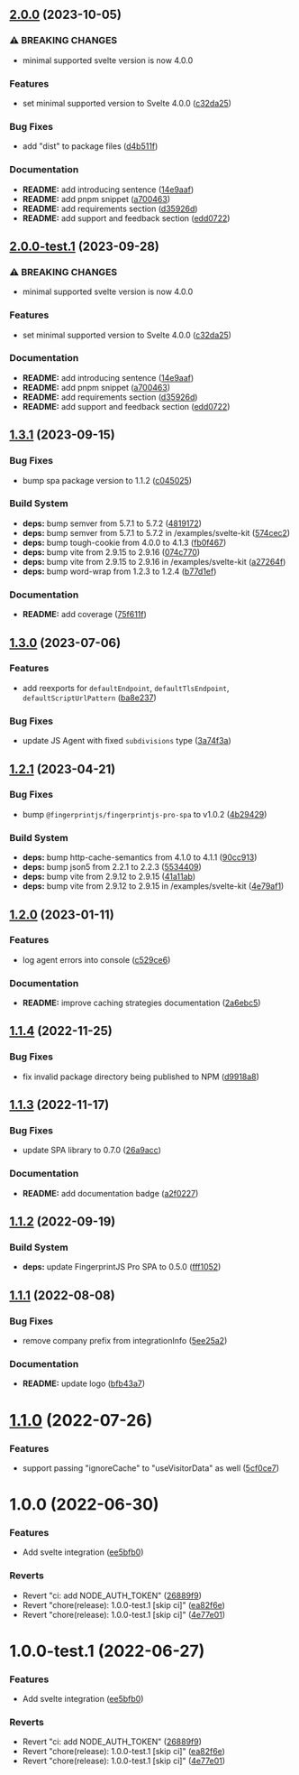 ## [2.0.0](https://github.com/fingerprintjs/fingerprintjs-pro-svelte/compare/v1.3.1...v2.0.0) (2023-10-05)


### ⚠ BREAKING CHANGES

* minimal supported svelte version is now 4.0.0

### Features

* set minimal supported version to Svelte 4.0.0 ([c32da25](https://github.com/fingerprintjs/fingerprintjs-pro-svelte/commit/c32da2500689450299268fac4f66cdf48f0d7b17))


### Bug Fixes

* add "dist" to package files ([d4b511f](https://github.com/fingerprintjs/fingerprintjs-pro-svelte/commit/d4b511f1ce0a88309299d136018fcb54ca2d05d2))


### Documentation

* **README:** add introducing sentence ([14e9aaf](https://github.com/fingerprintjs/fingerprintjs-pro-svelte/commit/14e9aafe856d2d074c3f0bf1bbabb1774a4da5ff))
* **README:** add pnpm snippet ([a700463](https://github.com/fingerprintjs/fingerprintjs-pro-svelte/commit/a700463d0bd2d2380f5e5a4eb9a3a767b82d2d3d))
* **README:** add requirements section ([d35926d](https://github.com/fingerprintjs/fingerprintjs-pro-svelte/commit/d35926d9c4c15dae1df08b95b88e2f4aa4593792))
* **README:** add support and feedback section ([edd0722](https://github.com/fingerprintjs/fingerprintjs-pro-svelte/commit/edd07222aad2c1d8c74f1f3553f5bb697e8d3a11))

## [2.0.0-test.1](https://github.com/fingerprintjs/fingerprintjs-pro-svelte/compare/v1.3.1...v2.0.0-test.1) (2023-09-28)


### ⚠ BREAKING CHANGES

* minimal supported svelte version is now 4.0.0

### Features

* set minimal supported version to Svelte 4.0.0 ([c32da25](https://github.com/fingerprintjs/fingerprintjs-pro-svelte/commit/c32da2500689450299268fac4f66cdf48f0d7b17))


### Documentation

* **README:** add introducing sentence ([14e9aaf](https://github.com/fingerprintjs/fingerprintjs-pro-svelte/commit/14e9aafe856d2d074c3f0bf1bbabb1774a4da5ff))
* **README:** add pnpm snippet ([a700463](https://github.com/fingerprintjs/fingerprintjs-pro-svelte/commit/a700463d0bd2d2380f5e5a4eb9a3a767b82d2d3d))
* **README:** add requirements section ([d35926d](https://github.com/fingerprintjs/fingerprintjs-pro-svelte/commit/d35926d9c4c15dae1df08b95b88e2f4aa4593792))
* **README:** add support and feedback section ([edd0722](https://github.com/fingerprintjs/fingerprintjs-pro-svelte/commit/edd07222aad2c1d8c74f1f3553f5bb697e8d3a11))

## [1.3.1](https://github.com/fingerprintjs/fingerprintjs-pro-svelte/compare/v1.3.0...v1.3.1) (2023-09-15)


### Bug Fixes

* bump spa package version to 1.1.2 ([c045025](https://github.com/fingerprintjs/fingerprintjs-pro-svelte/commit/c04502556730152bc175f586784492e7b72366e3))


### Build System

* **deps:** bump semver from 5.7.1 to 5.7.2 ([4819172](https://github.com/fingerprintjs/fingerprintjs-pro-svelte/commit/481917289790babb5a6e81448acc30c274d5a2f4))
* **deps:** bump semver from 5.7.1 to 5.7.2 in /examples/svelte-kit ([574cec2](https://github.com/fingerprintjs/fingerprintjs-pro-svelte/commit/574cec2ad8448298252401673c8bbc29ea9caa0c))
* **deps:** bump tough-cookie from 4.0.0 to 4.1.3 ([fb0f467](https://github.com/fingerprintjs/fingerprintjs-pro-svelte/commit/fb0f4675193afaae8c1dfe94f2a31c8c2dad4d98))
* **deps:** bump vite from 2.9.15 to 2.9.16 ([074c770](https://github.com/fingerprintjs/fingerprintjs-pro-svelte/commit/074c77071056e56ae93a29f685602bf99d6fb531))
* **deps:** bump vite from 2.9.15 to 2.9.16 in /examples/svelte-kit ([a27264f](https://github.com/fingerprintjs/fingerprintjs-pro-svelte/commit/a27264fae5020e26af04b666176a6176d13e703c))
* **deps:** bump word-wrap from 1.2.3 to 1.2.4 ([b77d1ef](https://github.com/fingerprintjs/fingerprintjs-pro-svelte/commit/b77d1efb14b5fb47be8731b4c30aa0cd21bd5428))


### Documentation

* **README:** add coverage ([75f611f](https://github.com/fingerprintjs/fingerprintjs-pro-svelte/commit/75f611f16ea8ac3940415423afab2924b9f3e6eb))

## [1.3.0](https://github.com/fingerprintjs/fingerprintjs-pro-svelte/compare/v1.2.1...v1.3.0) (2023-07-06)


### Features

* add reexports for `defaultEndpoint`, `defaultTlsEndpoint`, `defaultScriptUrlPattern` ([ba8e237](https://github.com/fingerprintjs/fingerprintjs-pro-svelte/commit/ba8e237c28c9c2d7784d954d35aa75e6e33d325a))


### Bug Fixes

* update JS Agent with fixed `subdivisions` type ([3a74f3a](https://github.com/fingerprintjs/fingerprintjs-pro-svelte/commit/3a74f3aa7e67811f5c162fa32e55229d379ae4a7))

## [1.2.1](https://github.com/fingerprintjs/fingerprintjs-pro-svelte/compare/v1.2.0...v1.2.1) (2023-04-21)


### Bug Fixes

* bump `@fingerprintjs/fingerprintjs-pro-spa` to v1.0.2 ([4b29429](https://github.com/fingerprintjs/fingerprintjs-pro-svelte/commit/4b294294d92e4c2929a3fdf687aa2430e68196fd))


### Build System

* **deps:** bump http-cache-semantics from 4.1.0 to 4.1.1 ([90cc913](https://github.com/fingerprintjs/fingerprintjs-pro-svelte/commit/90cc913bc2e63c72a4c6d3f655bc20afc096ea0b))
* **deps:** bump json5 from 2.2.1 to 2.2.3 ([5534409](https://github.com/fingerprintjs/fingerprintjs-pro-svelte/commit/55344099ab7b43081ed41c0b756711a5bdd907e5))
* **deps:** bump vite from 2.9.12 to 2.9.15 ([41a11ab](https://github.com/fingerprintjs/fingerprintjs-pro-svelte/commit/41a11ab5f3707e718f3479a951459c7445e832a3))
* **deps:** bump vite from 2.9.12 to 2.9.15 in /examples/svelte-kit ([4e79af1](https://github.com/fingerprintjs/fingerprintjs-pro-svelte/commit/4e79af1e5a81836d7287d68cc23362d233154865))

## [1.2.0](https://github.com/fingerprintjs/fingerprintjs-pro-svelte/compare/v1.1.4...v1.2.0) (2023-01-11)


### Features

* log agent errors into console ([c529ce6](https://github.com/fingerprintjs/fingerprintjs-pro-svelte/commit/c529ce602f35265ef8c591ea1e958f94362c9644))


### Documentation

* **README:** improve caching strategies documentation ([2a6ebc5](https://github.com/fingerprintjs/fingerprintjs-pro-svelte/commit/2a6ebc53b345198fa0a6536f324ed0a692c27dca))

## [1.1.4](https://github.com/fingerprintjs/fingerprintjs-pro-svelte/compare/v1.1.3...v1.1.4) (2022-11-25)

### Bug Fixes

- fix invalid package directory being published to NPM ([d9918a8](https://github.com/fingerprintjs/fingerprintjs-pro-svelte/commit/d9918a8f87c2c6bb7e2c8ec37f76a6ebed6591d8))

## [1.1.3](https://github.com/fingerprintjs/fingerprintjs-pro-svelte/compare/v1.1.2...v1.1.3) (2022-11-17)

### Bug Fixes

- update SPA library to 0.7.0 ([26a9acc](https://github.com/fingerprintjs/fingerprintjs-pro-svelte/commit/26a9acc5b64723f81d60a5ed7faee6cec2ac1313))

### Documentation

- **README:** add documentation badge ([a2f0227](https://github.com/fingerprintjs/fingerprintjs-pro-svelte/commit/a2f0227a7547f97e410c3b82019273a6bdcf3d8c))

## [1.1.2](https://github.com/fingerprintjs/fingerprintjs-pro-svelte/compare/v1.1.1...v1.1.2) (2022-09-19)

### Build System

- **deps:** update FingerprintJS Pro SPA to 0.5.0 ([fff1052](https://github.com/fingerprintjs/fingerprintjs-pro-svelte/commit/fff1052852f5c53cb50474f9afc6a753b7162212))

## [1.1.1](https://github.com/fingerprintjs/fingerprintjs-pro-svelte/compare/v1.1.0...v1.1.1) (2022-08-08)

### Bug Fixes

- remove company prefix from integrationInfo ([5ee25a2](https://github.com/fingerprintjs/fingerprintjs-pro-svelte/commit/5ee25a2da3e98423cf0db74ace3941fd3ab7a1c4))

### Documentation

- **README:** update logo ([bfb43a7](https://github.com/fingerprintjs/fingerprintjs-pro-svelte/commit/bfb43a7072b31f2f726906e83c1a94cb903842ab))

# [1.1.0](https://github.com/fingerprintjs/fingerprintjs-pro-svelte/compare/v1.0.0...v1.1.0) (2022-07-26)

### Features

- support passing "ignoreCache" to "useVisitorData" as well ([5cf0ce7](https://github.com/fingerprintjs/fingerprintjs-pro-svelte/commit/5cf0ce74c1a05a367a3cec98adf97ca14cbbe182))

# 1.0.0 (2022-06-30)

### Features

- Add svelte integration ([ee5bfb0](https://github.com/fingerprintjs/fingerprintjs-pro-svelte/commit/ee5bfb0255fc7d49696c8e267ef3600736b5d736))

### Reverts

- Revert "ci: add NODE_AUTH_TOKEN" ([26889f9](https://github.com/fingerprintjs/fingerprintjs-pro-svelte/commit/26889f9be7f05e7de3b6933032f57ca43c992860))
- Revert "chore(release): 1.0.0-test.1 [skip ci]" ([ea82f6e](https://github.com/fingerprintjs/fingerprintjs-pro-svelte/commit/ea82f6ef29a3da1ee8df9e6102d7b8352e1ce2f8))
- Revert "chore(release): 1.0.0-test.1 [skip ci]" ([4e77e01](https://github.com/fingerprintjs/fingerprintjs-pro-svelte/commit/4e77e013d396096e327408ef088fafc85a491256))

# 1.0.0-test.1 (2022-06-27)

### Features

- Add svelte integration ([ee5bfb0](https://github.com/fingerprintjs/fingerprintjs-pro-svelte/commit/ee5bfb0255fc7d49696c8e267ef3600736b5d736))

### Reverts

- Revert "ci: add NODE_AUTH_TOKEN" ([26889f9](https://github.com/fingerprintjs/fingerprintjs-pro-svelte/commit/26889f9be7f05e7de3b6933032f57ca43c992860))
- Revert "chore(release): 1.0.0-test.1 [skip ci]" ([ea82f6e](https://github.com/fingerprintjs/fingerprintjs-pro-svelte/commit/ea82f6ef29a3da1ee8df9e6102d7b8352e1ce2f8))
- Revert "chore(release): 1.0.0-test.1 [skip ci]" ([4e77e01](https://github.com/fingerprintjs/fingerprintjs-pro-svelte/commit/4e77e013d396096e327408ef088fafc85a491256))
